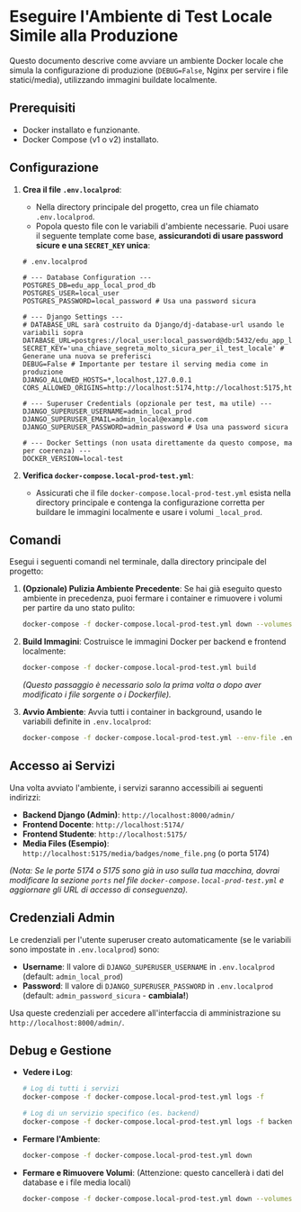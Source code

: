 # Eseguire l'Ambiente di Test Locale Simile alla Produzione

Questo documento descrive come avviare un ambiente Docker locale che simula la configurazione di produzione (`DEBUG=False`, Nginx per servire i file statici/media), utilizzando immagini buildate localmente.

## Prerequisiti

*   Docker installato e funzionante.
*   Docker Compose (v1 o v2) installato.

## Configurazione

1.  **Crea il file `.env.localprod`**:
    *   Nella directory principale del progetto, crea un file chiamato `.env.localprod`.
    *   Popola questo file con le variabili d'ambiente necessarie. Puoi usare il seguente template come base, **assicurandoti di usare password sicure e una `SECRET_KEY` unica**:

    ```dotenv
    # .env.localprod

    # --- Database Configuration ---
    POSTGRES_DB=edu_app_local_prod_db
    POSTGRES_USER=local_user
    POSTGRES_PASSWORD=local_password # Usa una password sicura

    # --- Django Settings ---
    # DATABASE_URL sarà costruito da Django/dj-database-url usando le variabili sopra
    DATABASE_URL=postgres://local_user:local_password@db:5432/edu_app_local_prod_db
    SECRET_KEY='una_chiave_segreta_molto_sicura_per_il_test_locale' # Generane una nuova se preferisci
    DEBUG=False # Importante per testare il serving media come in produzione
    DJANGO_ALLOWED_HOSTS=*,localhost,127.0.0.1
    CORS_ALLOWED_ORIGINS=http://localhost:5174,http://localhost:5175,http://127.0.0.1:5174,http://127.0.0.1:5175

    # --- Superuser Credentials (opzionale per test, ma utile) ---
    DJANGO_SUPERUSER_USERNAME=admin_local_prod
    DJANGO_SUPERUSER_EMAIL=admin_local@example.com
    DJANGO_SUPERUSER_PASSWORD=admin_password # Usa una password sicura

    # --- Docker Settings (non usata direttamente da questo compose, ma per coerenza) ---
    DOCKER_VERSION=local-test
    ```

2.  **Verifica `docker-compose.local-prod-test.yml`**:
    *   Assicurati che il file `docker-compose.local-prod-test.yml` esista nella directory principale e contenga la configurazione corretta per buildare le immagini localmente e usare i volumi `_local_prod`.

## Comandi

Esegui i seguenti comandi nel terminale, dalla directory principale del progetto:

1.  **(Opzionale) Pulizia Ambiente Precedente**: Se hai già eseguito questo ambiente in precedenza, puoi fermare i container e rimuovere i volumi per partire da uno stato pulito:
    ```bash
    docker-compose -f docker-compose.local-prod-test.yml down --volumes --remove-orphans
    ```

2.  **Build Immagini**: Costruisce le immagini Docker per backend e frontend localmente:
    ```bash
    docker-compose -f docker-compose.local-prod-test.yml build
    ```
    *(Questo passaggio è necessario solo la prima volta o dopo aver modificato i file sorgente o i Dockerfile).*

3.  **Avvio Ambiente**: Avvia tutti i container in background, usando le variabili definite in `.env.localprod`:
    ```bash
    docker-compose -f docker-compose.local-prod-test.yml --env-file .env.localprod up -d
    ```

## Accesso ai Servizi

Una volta avviato l'ambiente, i servizi saranno accessibili ai seguenti indirizzi:

*   **Backend Django (Admin)**: `http://localhost:8000/admin/`
*   **Frontend Docente**: `http://localhost:5174/`
*   **Frontend Studente**: `http://localhost:5175/`
*   **Media Files (Esempio)**: `http://localhost:5175/media/badges/nome_file.png` (o porta 5174)

*(Nota: Se le porte 5174 o 5175 sono già in uso sulla tua macchina, dovrai modificare la sezione `ports` nel file `docker-compose.local-prod-test.yml` e aggiornare gli URL di accesso di conseguenza).*

## Credenziali Admin

Le credenziali per l'utente superuser creato automaticamente (se le variabili sono impostate in `.env.localprod`) sono:

*   **Username**: Il valore di `DJANGO_SUPERUSER_USERNAME` in `.env.localprod` (default: `admin_local_prod`)
*   **Password**: Il valore di `DJANGO_SUPERUSER_PASSWORD` in `.env.localprod` (default: `admin_password_sicura` - **cambiala!**)

Usa queste credenziali per accedere all'interfaccia di amministrazione su `http://localhost:8000/admin/`.

## Debug e Gestione

*   **Vedere i Log**:
    ```bash
    # Log di tutti i servizi
    docker-compose -f docker-compose.local-prod-test.yml logs -f

    # Log di un servizio specifico (es. backend)
    docker-compose -f docker-compose.local-prod-test.yml logs -f backend
    ```

*   **Fermare l'Ambiente**:
    ```bash
    docker-compose -f docker-compose.local-prod-test.yml down
    ```

*   **Fermare e Rimuovere Volumi**: (Attenzione: questo cancellerà i dati del database e i file media locali)
    ```bash
    docker-compose -f docker-compose.local-prod-test.yml down --volumes